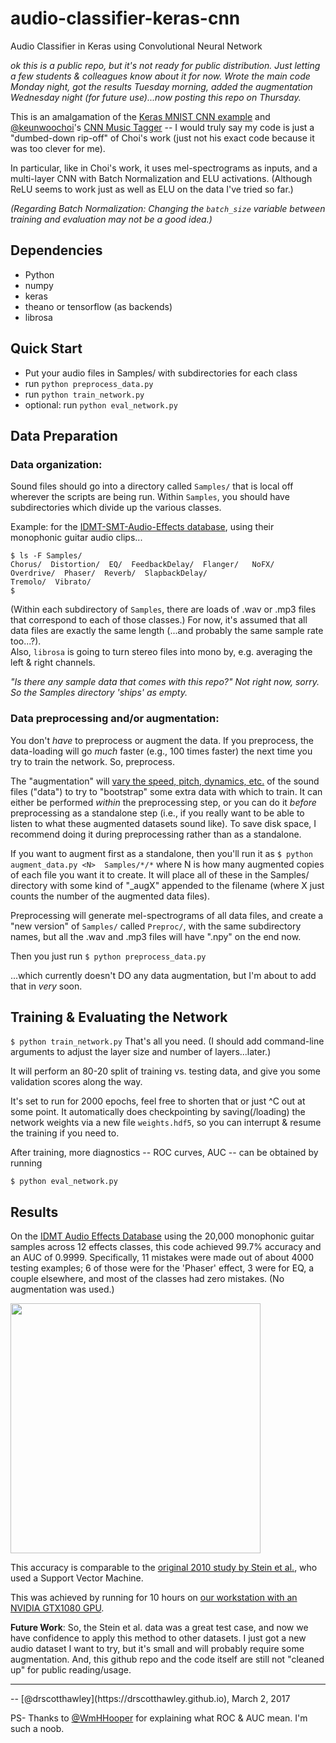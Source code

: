 # audio-classifier-keras-cnn
Audio Classifier in Keras using Convolutional Neural Network

*ok this is a public repo, but it's not ready for public distribution.  Just letting a few students & colleagues know about it for now.
Wrote the main code Monday night, got the results Tuesday morning, added the augmentation Wednesday night (for future use)...now posting this repo on Thursday.*

This is an amalgamation of the [Keras MNIST CNN example](https://github.com/fchollet/keras/blob/master/examples/mnist_cnn.py) and [@keunwoochoi](https://github.com/keunwoochoi)'s [CNN Music Tagger](https://github.com/keunwoochoi/music-auto_tagging-keras) -- I would truly say my code is just a "dumbed-down rip-off" of Choi's work (just not his exact code because it was too clever for me).  

In particular, like in Choi's work, it uses mel-spectrograms as inputs, and a multi-layer CNN with Batch Normalization and ELU activations. (Although ReLU seems to work just as well as ELU on the data I've tried so far.)

*(Regarding Batch Normalization: Changing the `batch_size` variable between training and evaluation may not be a good idea.)*


## Dependencies
* Python
* numpy
* keras
* theano or tensorflow (as backends)
* librosa

## Quick Start
* Put your audio files in Samples/ with subdirectories for each class
* run `python preprocess_data.py`
* run `python train_network.py`
* optional: run `python eval_network.py`


## Data Preparation
### Data organization:
Sound files should go into a directory called `Samples/` that is local off wherever the scripts are being run.  Within `Samples`, you should have subdirectories which divide up the various classes.

Example: for the [IDMT-SMT-Audio-Effects database](https://www.idmt.fraunhofer.de/en/business_units/m2d/smt/audio_effects.html), using their monophonic guitar audio clips...

    $ ls -F Samples/
    Chorus/  Distortion/  EQ/  FeedbackDelay/  Flanger/   NoFX/  Overdrive/  Phaser/  Reverb/  SlapbackDelay/
    Tremolo/  Vibrato/
    $
(Within each subdirectory of `Samples`, there are loads of .wav or .mp3 files that correspond to each of those classes.)
For now, it's assumed that all data files are exactly the same length (...and probably the same sample rate too...?).  
Also, `librosa` is going to turn stereo files into mono by, e.g. averaging the left & right channels. 

*"Is there any sample data that comes with this repo?"  Not right now, sorry.  So the Samples directory 'ships' as empty.*


### Data preprocessing and/or augmentation:
You don't *have* to preprocess or augment the data.  If you preprocess, the data-loading will go *much* faster (e.g., 100 times faster) the next time you try to train the network. So, preprocess.

The "augmentation" will [vary the speed, pitch, dynamics, etc.](https://bmcfee.github.io/papers/ismir2015_augmentation.pdf) of the sound files ("data") to try to "bootstrap" some extra data with which to train.  It can either be performed *within* the preprocessing step, or you can do it *before* preprocessing as a standalone step (i.e., if you really want to be able to listen to what these augmented datasets sound like). To save disk space, I recommend doing it during preprocessing rather than as a standalone.

If you want to augment first as a standalone, then you'll run it as
`$ python augment_data.py <N>  Samples/*/*`
where N is how many augmented copies of each file you want it to create.  It will place all of these in the Samples/ directory with some kind of "_augX" appended to the filename (where X just counts the number of the augmented data files).

Preprocessing will generate mel-spectrograms of all data files, and create a "new version" of `Samples/` called `Preproc/`, with the same subdirectory names, but all the .wav and .mp3 files will have ".npy" on the end now.

Then you just run
`$ python preprocess_data.py`

...which currently doesn't DO any data augmentation, but I'm about to add that in *very* soon.


## Training & Evaluating the Network
`$ python train_network.py`
That's all you need.  (I should add command-line arguments to adjust the layer size and number of layers...later.)

It will perform an 80-20 split of training vs. testing data, and give you some validation scores along the way.  

It's set to run for 2000 epochs, feel free to shorten that or just ^C out at some point.  It automatically does checkpointing by saving(/loading) the network weights via a new file `weights.hdf5`, so you can interrupt & resume the training if you need to.

After training, more diagnostics -- ROC curves, AUC -- can be obtained by running

`$ python eval_network.py`

## Results
On the [IDMT Audio Effects Database](https://www.idmt.fraunhofer.de/en/business_units/m2d/smt/audio_effects.html) using the 20,000 monophonic guitar samples across 12 effects classes, this code achieved 99.7% accuracy and an AUC of 0.9999. Specifically, 11 mistakes were made out of about 4000 testing examples; 6 of those were for the 'Phaser' effect, 3 were for EQ, a couple elsewhere, and most of the classes had zero mistakes. (No augmentation was used.)

<a href="url"><img src="http://i.imgur.com/nWHqAWy.png" width="400"></a>

This accuracy is comparable to the [original 2010 study by Stein et al.](http://www.ece.rochester.edu/courses/ECE472/resources/Papers/Stein_2010.pdf), who used a Support Vector Machine.

This was achieved by running for 10 hours on [our workstation with an NVIDIA GTX1080 GPU](https://pcpartpicker.com/b/4xLD4D). 

**Future Work**: So, the Stein et al. data was a great test case, and now we have confidence to apply this method to other datasets.  I just got a new audio dataset I want to try, but it's small and will probably require some augmentation.  And, this github repo and the code itself are still not "cleaned up" for public reading/usage. 

<hr>
-- [@drscotthawley](https://drscotthawley.github.io), March 2, 2017

PS- Thanks to [@WmHHooper](https://github.com/WmHHooper) for explaining what ROC & AUC mean.  I'm such a noob.
